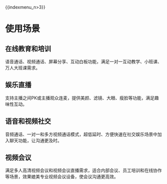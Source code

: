 {{indexmenu_n>3}}

# 使用场景

## 在线教育和培训

语音通话、视频通话、屏幕分享、互动白板功能，满足一对一互动教学、小班课、万人大班课需求。

## 娱乐直播

支持主播之间PK或主播观众连麦，提供美颜、滤镜、大眼、瘦脸等功能，满足趣味性互动。

## 语音和视频社交

音频通话、一对一和多方视频通话模式，超低延时、方便快速在社交娱乐场景中加入聊天功能，让沟通更及时。

## 视频会议

满足多人高清视频会议和视频会议直播需求，适合内部会议、员工培训和在线协作等场景，效果媲美专业视频会议设备，使会议沟通更高效。


